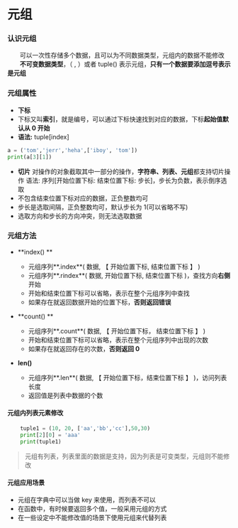 # 元组
### 认识元组
&emsp;&emsp;可以一次性存储多个数据，且可以为不同数据类型，元组内的数据不能修改
&emsp;&emsp;**不可变数据类型**，（ , ）或者 tuple() 表示元组，**只有一个数据要添加逗号表示是元组**

### 元组属性
* **下标**
* 下标又叫**索引**，就是编号，可以通过下标快速找到对应的数据，下标**起始值默认从 0 开始**
* **语法:** tuple[index]
```python
a = ('tom','jerr','heha',['iboy', 'tom'])
print(a[3][1])
```
* **切片**
对操作的对象截取其中一部分的操作，**字符串、列表、元组**都支持切片操作
语法: 序列[开始位置下标: 结束位置下标: 步长]，步长为负数，表示倒序选取
* 不包含结束位置下标对应的数据，正负整数均可
* 步长是选取间隔，正负整数均可，默认步长为 1(可以省略不写)
* 选取方向和步长的方向冲突，则无法选取数据

### 元组方法 


* **index() **
  * 元组序列**.index**( 数据, 【 开始位置下标, 结束位置下标 】 )
  *  元组序列**.rindex**( 数据, 开始位置下标, 结束位置下标 )，查找方向**右侧**开始
  *  开始和结束位置下标可以省略，表示在整个元组序列中查找
  *  如果存在就返回数据开始的位置下标，**否则返回错误** 
  
  
* **count() **
  * 元组序列**.count**( 数据, 【 开始位置下标， 结束位置下标 】 )
  *  开始和结束位置下标可以省略，表示在整个元组序列中出现的次数
  *  如果存在就返回存在的次数，**否则返回 0**
  
  
* **len()** 
  * 元组序列**.len**( 数据, 【 开始位置下标，结束位置下标 】 )，访问列表长度
  *  返回值是列表中数据的个数



#### 元组内列表元素修改

```python
    tuple1 = (10, 20, ['aa','bb','cc'],50,30)
    print[2][0] = 'aaa'
    print(tuple1)

```
> 元组有列表，列表里面的数据是支持，因为列表是可变类型，元组则不能修改

#### 元组应用场景
* 元组在字典中可以当做 key 来使用，而列表不可以
* 在函数中，有时候要返回多个值，一般采用元组的方式
* 在一些设定中不能修改值的场景下使用元组来代替列表





































